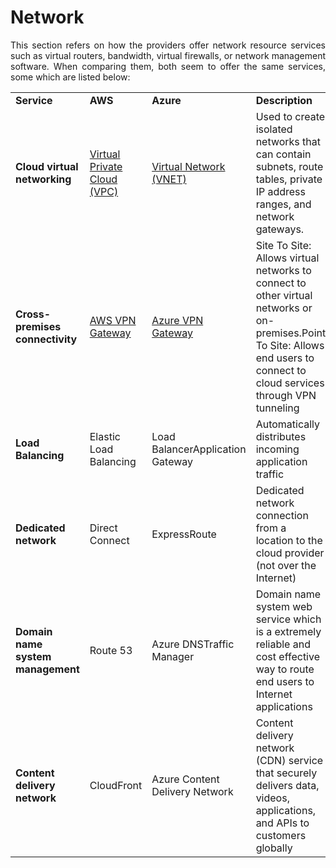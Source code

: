 # Network

<p align="justify"> This section refers on how the providers offer network resource services such as virtual routers, bandwidth, virtual firewalls, or network management software. When comparing them, both seem to offer the same services, some which are listed below: </p>  

|                               |                             |                                  |                                                                                                                                                                              |
|-------------------------------|-----------------------------|----------------------------------|------------------------------------------------------------------------------------------------------------------------------------------------------------------------------|
| **Service**| **AWS**                         | **Azure**                            | **Description**|
| **Cloud virtual networking**|<a href= "https://aws.amazon.com/vpc/">Virtual Private Cloud (VPC)</a>|<a href= "https://docs.microsoft.com/en-us/azure/virtual-network/virtual-networks-overview">Virtual Network (VNET)</a>| Used to create isolated networks that can contain subnets, route tables, private IP address ranges, and network gateways.|
| **Cross-premises connectivity**|<a href= "https://docs.aws.amazon.com/vpn/latest/s2svpn/VPC_VPN.html">AWS VPN Gateway</a>    |<a href= "https://docs.microsoft.com/en-us/azure/vpn-gateway/vpn-gateway-about-vpngateways">Azure VPN Gateway</a>| Site To Site: Allows virtual networks to connect to other virtual networks or on-premises.Point To Site: Allows end users to connect to cloud services through VPN tunneling |
| **Load Balancing**                | Elastic Load Balancing      | Load BalancerApplication Gateway | Automatically distributes incoming application traffic                                                                                                                       |
| **Dedicated network**             | Direct Connect              | ExpressRoute                     | Dedicated network connection from a location to the cloud provider (not over the Internet)                                                                                   |
| **Domain name system management** | Route 53                    | Azure DNSTraffic Manager         | Domain name system web service which is a extremely reliable and cost effective way to route end users to Internet applications                                              |
| **Content delivery network**      | CloudFront                  | Azure Content Delivery Network   | Content delivery network (CDN) service that securely delivers data, videos, applications, and APIs to customers globally                                                     |
